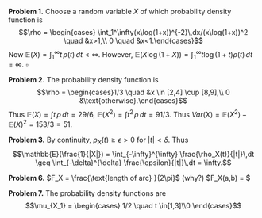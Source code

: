 **Problem 1.** Choose a random variable $X$ of which probability density function is 
$$\rho = \begin{cases} \int_1^\infty(x\log(1+x))^{-2}\,dx/(x\log(1+x))^2 \quad &x>1,\\
0 \quad &x<1.\end{cases}$$
Now $\mathbb{E}(X) = \int_1^\infty t\,\rho(t)\,dt <\infty$. However, $\mathbb{E}(X\log(1+X)) = \int_1^\infty t\log(1+t)\rho(t)\,dt=\infty.$ $\square$

**Problem 2.** The probability density function is
$$\rho = \begin{cases}1/3 \quad &x \in [2,4] \cup [8,9],\\
0  &\text{otherwise}.\end{cases}$$
Thus $\mathbb{E}(X) = \int t\,\rho\,dt = 29/6$, $\mathbb{E}(X^2) = \int t^2\,\rho\,dt = 91/3$.
Thus $Var(X)=\mathbb{E}(X^2)-\mathbb{E}(X)^2=153/3=51.$

**Problem 3.** By continuity, $\rho_X(t) \geq \epsilon > 0$ for $|t| < \delta$. Thus
$$\mathbb{E}(\frac{1}{|X|}) = \int_{-\infty}^{\infty} \frac{\rho_X(t)}{|t|}\,dt \geq \int_{-\delta}^{\delta} \frac{\epsilon}{|t|}\,dt = \infty.$$

**Problem 6.** $F_X = \frac{\text{length of arc} }{2\pi}$ (why?)
$F_X(a,b) = $

**Problem 7.** The probability density functions are
$$\mu_{X_1} = \begin{cases} 1/2 \quad t \in[1,3]\\0 \end{cases}$$
<!--stackedit_data:
eyJoaXN0b3J5IjpbODMyODQwNDI2LC03NDA5NjkyMDksMTExND
cwMzQyOCwtOTg2NDcyMTIwLDIwMzczMzg0NDQsLTE0NDE4MTE2
OTIsMTU5OTY5ODE1OSwtODQ1MTQzMjk1LC0zNjg2MDM1NDAsLT
k4MjkwNDY5LDg5OTY0MDQ2Miw1NDU5NzY1NDMsNTcyMjk2NzM2
LC0yMjQwNDg4ODhdfQ==
-->